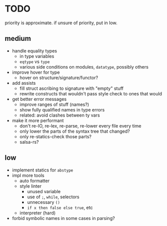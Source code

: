 # TODO

priority is approximate. if unsure of priority, put in low.

## medium

- handle equality types
  - in type variables
  - `eqtype` vs `type`
  - various side conditions on modules, `datatype`, possibly others
- improve hover for type
  - hover on structure/signature/functor?
- add assists
  - fill struct ascribing to signature with "empty" stuff
  - rewrite constructs that wouldn't pass style check to ones that would
- get better error messages
  - improve ranges of stuff (names?)
  - show fully qualified names in type errors
  - related: avoid clashes between ty vars
- make it more performant
  - don't re-IO, re-lex, re-parse, re-lower every file every time
  - only lower the parts of the syntax tree that changed?
  - only re-statics-check those parts?
  - salsa-rs?

## low

- implement statics for `abstype`
- impl more tools
  - auto formatter
  - style linter
    - unused variable
    - use of `;`, `while`, selectors
    - unnecessary `()`
    - `if x then false else true`, etc
  - interpreter (hard)
- forbid symbolic names in some cases in parsing?
